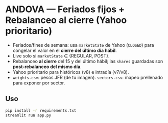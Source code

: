 # ANDOVA — Feriados fijos + Rebalanceo al cierre (Yahoo prioritario)

- Feriados/fines de semana: usa `marketState` de Yahoo (`CLOSED`) para congelar el valor en el **cierre del último día hábil**.
- Live solo si `marketState` ∈ {REGULAR, POST}.
- Rebalanceo **al cierre** del 15 y del último hábil; las `shares` guardadas son **post-rebalanceo del mismo día**.
- Yahoo prioritario para históricos (v8) e intradía (v7/v8).
- `weights.csv`: pesos JFR (de tu imagen). `sectors.csv`: mapeo prellenado para exponer por sector.

## Uso
```bash
pip install -r requirements.txt
streamlit run app.py
```
